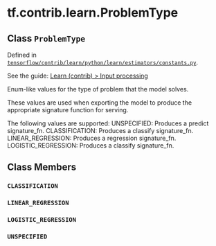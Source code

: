 <div itemscope itemtype="http://developers.google.com/ReferenceObject">
<meta itemprop="name" content="tf.contrib.learn.ProblemType" />
<meta itemprop="property" content="CLASSIFICATION"/>
<meta itemprop="property" content="LINEAR_REGRESSION"/>
<meta itemprop="property" content="LOGISTIC_REGRESSION"/>
<meta itemprop="property" content="UNSPECIFIED"/>
</div>

# tf.contrib.learn.ProblemType

## Class `ProblemType`





Defined in [`tensorflow/contrib/learn/python/learn/estimators/constants.py`](https://www.tensorflow.org/code/tensorflow/contrib/learn/python/learn/estimators/constants.py).

See the guide: [Learn (contrib) > Input processing](../../../../../api_guides/python/contrib.learn.md#Input_processing)

Enum-like values for the type of problem that the model solves.

These values are used when exporting the model to produce the appropriate
signature function for serving.

The following values are supported:
  UNSPECIFIED: Produces a predict signature_fn.
  CLASSIFICATION: Produces a classify signature_fn.
  LINEAR_REGRESSION: Produces a regression signature_fn.
  LOGISTIC_REGRESSION: Produces a classify signature_fn.

## Class Members

<h3 id="CLASSIFICATION"><code>CLASSIFICATION</code></h3>

<h3 id="LINEAR_REGRESSION"><code>LINEAR_REGRESSION</code></h3>

<h3 id="LOGISTIC_REGRESSION"><code>LOGISTIC_REGRESSION</code></h3>

<h3 id="UNSPECIFIED"><code>UNSPECIFIED</code></h3>

